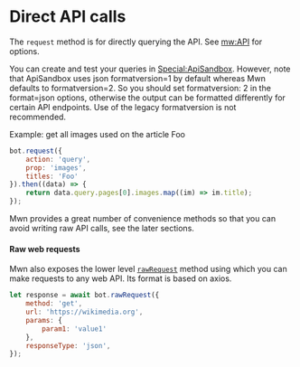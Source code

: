 # Direct API calls

The `request` method is for directly querying the API. See [mw:API](https://www.mediawiki.org/wiki/API:Main_page) for options.

You can create and test your queries in [Special:ApiSandbox](https://www.mediawiki.org/wiki/Special:ApiSandbox). However, note that ApiSandbox uses json formatversion=1 by default whereas Mwn defaults to formatversion=2. So you should set formatversion: 2 in the format=json options, otherwise the output can be formatted differently for certain API endpoints. Use of the legacy formatversion is not recommended.

Example: get all images used on the article Foo

```js
bot.request({
	action: 'query',
	prop: 'images',
	titles: 'Foo'
}).then((data) => {
	return data.query.pages[0].images.map((im) => im.title);
});
```

Mwn provides a great number of convenience methods so that you can avoid writing raw API calls, see the later sections.

#### Raw web requests

Mwn also exposes the lower level [`rawRequest`](https://mwn.toolforge.org/docs/api/classes/mwn.html#rawrequest) method using which you can make requests to any web API. Its format is based on axios.

```js
let response = await bot.rawRequest({
	method: 'get',
	url: 'https://wikimedia.org',
	params: {
		param1: 'value1'
	},
	responseType: 'json',
});
```
